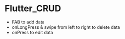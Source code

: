 # Flutter_CRUD

- FAB to add data
- onLongPress & swipe from left to right to delete data
- onPress to edit data
